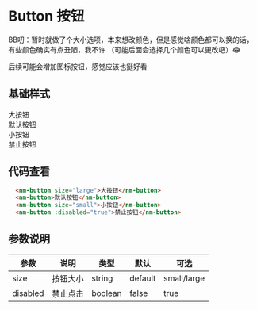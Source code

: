 # Button 按钮
BB叨：暂时就做了个大小选项，本来想改颜色，但是感觉啥颜色都可以换的话，有些颜色确实有点丑陋，我不许 （可能后面会选择几个颜色可以更改吧）:joy: 

后续可能会增加图标按钮，感觉应该也挺好看

## 基础样式

  <div class="client-style">
    <div class="content">
      <nm-button size="large">大按钮</nm-button>
    </div>
    <div class="content">
      <nm-button>默认按钮</nm-button>
    </div>
     <div class="content">
      <nm-button size="small">小按钮</nm-button>
    </div>
    <div class="content">
      <nm-button :disabled="true">禁止按钮</nm-button>
    </div>
  </div>

## 代码查看
```html
  <nm-button size="large">大按钮</nm-button>
  <nm-button>默认按钮</nm-button>
  <nm-button size="small">小按钮</nm-button>
  <nm-button :disabled="true">禁止按钮</nm-button>
```

## 参数说明
|参数 |说明 |类型|默认  |可选  |
|-----|-----|-----|-----|-----|
|size|按钮大小|string|default|small/large|
|disabled|禁止点击|boolean|false|true|
